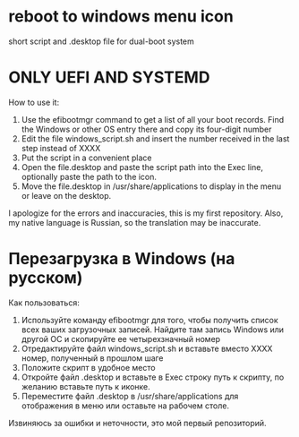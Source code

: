 # reboot to windows menu icon
short script and .desktop file for dual-boot system
# ONLY UEFI AND SYSTEMD
How to use it:
1. Use the efibootmgr command to get a list of all your boot records. Find the Windows or other OS entry there and copy its four-digit number
2. Edit the file windows_script.sh and insert the number received in the last step instead of XXXX
3. Put the script in a convenient place
4. Open the file.desktop and paste the script path into the Exec line, optionally paste the path to the icon.
5. Move the file.desktop in /usr/share/applications to display in the menu or leave on the desktop.

I apologize for the errors and inaccuracies, this is my first repository. Also, my native language is Russian, so the translation may be inaccurate.

# Перезагрузка в Windows (на русском)
Как пользоваться:
1. Используйте команду efibootmgr для того, чтобы получить список всех ваших загрузочных записей. Найдите там запись Windows или другой ОС и скопируйте ее четырехзначный номер
2. Отредактируйте файл windows_script.sh и вставьте вместо XXXX номер, полученный в прошлом шаге
3. Положите скрипт в удобное место
4. Откройте файл .desktop и вставьте в Exec строку путь к скрипту, по желанию вставьте путь к иконке.
5. Переместите файл .desktop в /usr/share/applications для отображения в меню или оставьте на рабочем столе.

Извиняюсь за ошибки и неточности, это мой первый репозиторий.
